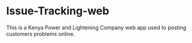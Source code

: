 # Issue-Tracking-web
This is a Kenya Power and Lightening Company web app used to posting customers problems online.
